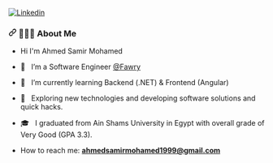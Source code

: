 


<p dir="auto">
  <a href="https://www.linkedin.com/in/ahmed-samir-752957194/" rel="nofollow">
   <img src="https://camo.githubusercontent.com/6dc9828248fb64760c234f5b24c275a4912e9bb546c281d0c8e67cecb3381669/68747470733a2f2f696d672e736869656c64732e696f2f62616467652f2d4c696e6b6564496e2d626c75653f7374796c653d666c6174266c6f676f3d4c696e6b6564696e266c6f676f436f6c6f723d7768697465" alt="Linkedin" data-canonical-src="https://img.shields.io/badge/-LinkedIn-blue?style=flat&amp;logo=Linkedin&amp;logoColor=white" style="max-width: 100%;">
  </a>


<h3 dir="auto"><a id="user-content---about-me-" class="anchor" aria-hidden="true" href="#--about-me-"><svg class="octicon octicon-link" viewBox="0 0 16 16" version="1.1" width="16" height="16" aria-hidden="true"><path fill-rule="evenodd" d="M7.775 3.275a.75.75 0 001.06 1.06l1.25-1.25a2 2 0 112.83 2.83l-2.5 2.5a2 2 0 01-2.83 0 .75.75 0 00-1.06 1.06 3.5 3.5 0 004.95 0l2.5-2.5a3.5 3.5 0 00-4.95-4.95l-1.25 1.25zm-4.69 9.64a2 2 0 010-2.83l2.5-2.5a2 2 0 012.83 0 .75.75 0 001.06-1.06 3.5 3.5 0 00-4.95 0l-2.5 2.5a3.5 3.5 0 004.95 4.95l1.25-1.25a.75.75 0 00-1.06-1.06l-1.25 1.25a2 2 0 01-2.83 0z"></path></svg></a> 👨🏻‍💻 About Me </h3>

<ul dir="auto">
<li>
<p dir="auto">Hi I'm Ahmed Samir Mohamed</p>
</li>
<li>
<p dir="auto"><g-emoji class="g-emoji" alias="briefcase" fallback-src="https://github.githubassets.com/images/icons/emoji/unicode/1f4bc.png">💼</g-emoji> &nbsp; I’m  a Software Engineer <a href="https://www.fawry.com/" rel="nofollow">@Fawry</a></p>
</li>
<li>
<p dir="auto"><g-emoji class="g-emoji" alias="telescope" fallback-src="https://github.githubassets.com/images/icons/emoji/unicode/1f52d.png">🔭</g-emoji> &nbsp; I’m currently learning Backend (.NET) &amp; Frontend (Angular)</p>
</li>
<li>
<p dir="auto"><g-emoji class="g-emoji" alias="thinking" fallback-src="https://github.githubassets.com/images/icons/emoji/unicode/1f914.png">🤔</g-emoji> &nbsp; Exploring new technologies and developing software solutions and quick hacks.</p>
</li>
<li>
<p dir="auto"><g-emoji class="g-emoji" alias="mortar_board" fallback-src="https://github.githubassets.com/images/icons/emoji/unicode/1f393.png">🎓</g-emoji> &nbsp; I graduated from Ain Shams University in Egypt with overall grade of Very Good (GPA 3.3).</p>
</li>


<li>
<p dir="auto">How to reach me: <strong><a href="mailto:ahmedsamirmohamed999@gmail.com">ahmedsamirmohamed1999@gmail.com</a></strong>
&nbsp;</p>
<br>  
</li>
</ul>
